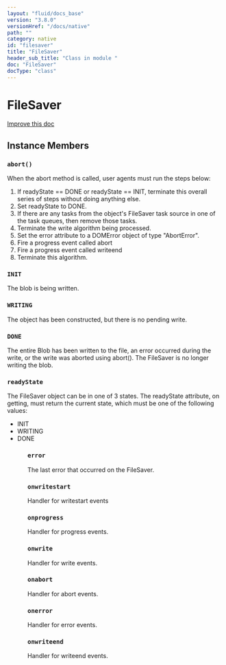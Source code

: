 ```yaml
---
layout: "fluid/docs_base"
version: "3.8.0"
versionHref: "/docs/native"
path: ""
category: native
id: "filesaver"
title: "FileSaver"
header_sub_title: "Class in module "
doc: "FileSaver"
docType: "class"
---
```


<h1 class="api-title">FileSaver</h1>

<a class="improve-v2-docs" href="http://github.com/driftyco/ionic-native/edit/master/src/@ionic-native/plugins/file/index.ts#L354">
  Improve this doc
</a>











<h2>Instance Members</h2>
<h3><a class="anchor" name="abort" href="#abort"></a><code>abort()</code></h3>

When the abort method is called, user agents must run the steps below:
<ol>
<li> If readyState == DONE or readyState == INIT, terminate this overall series of steps without doing anything else. </li>
<li> Set readyState to DONE. </li>
<li> If there are any tasks from the object's FileSaver task source in one of the task queues, then remove those tasks. </li>
<li> Terminate the write algorithm being processed. </li>
<li> Set the error attribute to a DOMError object of type "AbortError". </li>
<li> Fire a progress event called abort </li>
<li> Fire a progress event called writeend </li>
<li> Terminate this algorithm. </li>
</ol>



<h3><a class="anchor" name="INIT" href="#INIT"></a><code>INIT</code></h3>

The blob is being written.


<h3><a class="anchor" name="WRITING" href="#WRITING"></a><code>WRITING</code></h3>

The object has been constructed, but there is no pending write.


<h3><a class="anchor" name="DONE" href="#DONE"></a><code>DONE</code></h3>

The entire Blob has been written to the file, an error occurred during the write, or the write was aborted using abort(). The FileSaver is no longer writing the blob.


<h3><a class="anchor" name="readyState" href="#readyState"></a><code>readyState</code></h3>

The FileSaver object can be in one of 3 states. The readyState attribute, on getting, must return the current state, which must be one of the following values:
<ul>
<li>INIT</li>
<li>WRITING</li>
<li>DONE</li>
<ul>


<h3><a class="anchor" name="error" href="#error"></a><code>error</code></h3>

The last error that occurred on the FileSaver.


<h3><a class="anchor" name="onwritestart" href="#onwritestart"></a><code>onwritestart</code></h3>

Handler for writestart events



<h3><a class="anchor" name="onprogress" href="#onprogress"></a><code>onprogress</code></h3>

Handler for progress events.



<h3><a class="anchor" name="onwrite" href="#onwrite"></a><code>onwrite</code></h3>

Handler for write events.



<h3><a class="anchor" name="onabort" href="#onabort"></a><code>onabort</code></h3>

Handler for abort events.



<h3><a class="anchor" name="onerror" href="#onerror"></a><code>onerror</code></h3>

Handler for error events.



<h3><a class="anchor" name="onwriteend" href="#onwriteend"></a><code>onwriteend</code></h3>

Handler for writeend events.










